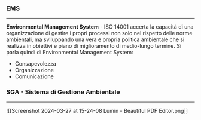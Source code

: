 ### EMS
---
**Environmental Management System** - ISO 14001 accerta la capacità di una organizzazione di gestire i propri processi non solo nel rispetto delle norme ambientali, ma sviluppando una vera e propria politica ambientale che si realizza in obiettivi e piano di miglioramento di medio-lungo
termine. Si parla quindi di Environmental Management System:
- Consapevolezza
- Organizzazione 
- Comunicazione
### SGA - Sistema di Gestione Ambientale
---
![[Screenshot 2024-03-27 at 15-24-08 Lumin - Beautiful PDF Editor.png]]
